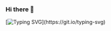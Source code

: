 ### Hi there 👋

[![Typing SVG](https://readme-typing-svg.herokuapp.com?size=24&width=600&lines=Welcome+To+Chadovich+Tatsiana's+Github+Profile..)](https://git.io/typing-svg)


<!--
**Rododondron/Rododondron** is a ✨ _special_ ✨ repository because its `README.md` (this file) appears on your GitHub profile.

Here are some ideas to get you started:

- 🔭 I’m currently working on ...
- 🌱 I’m currently learning ...
- 👯 I’m looking to collaborate on ...
- 🤔 I’m looking for help with ...
- 💬 Ask me about ...
- 📫 How to reach me: ...
- 😄 Pronouns: ...
- ⚡ Fun fact: ...
-->
